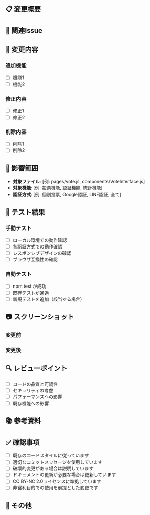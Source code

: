 ## 📋 変更概要
<!-- この PR で行った変更の概要を簡潔に説明してください -->

## 🎯 関連Issue
<!-- 関連するIssue番号を記載してください（例: Closes #123, Fixes #456） -->

## 🔧 変更内容
<!-- 具体的な変更内容を記載してください -->

### 追加機能
- [ ] 機能1
- [ ] 機能2

### 修正内容
- [ ] 修正1
- [ ] 修正2

### 削除内容
- [ ] 削除1
- [ ] 削除2

## 📱 影響範囲
<!-- この変更が影響する範囲について -->

- **対象ファイル**: [例: pages/vote.js, components/VoteInterface.js]
- **対象機能**: [例: 投票機能, 認証機能, 統計機能]
- **認証方式**: [例: 個別投票, Google認証, LINE認証, 全て]

## 🧪 テスト結果
<!-- テストの実行結果を記載してください -->

### 手動テスト
- [ ] ローカル環境での動作確認
- [ ] 各認証方式での動作確認
- [ ] レスポンシブデザインの確認
- [ ] ブラウザ互換性の確認

### 自動テスト
- [ ] npm test が成功
- [ ] 既存テストが通過
- [ ] 新規テストを追加（該当する場合）

## 📷 スクリーンショット
<!-- UI変更がある場合は、変更前後のスクリーンショットを添付してください -->

### 変更前
<!-- 変更前のスクリーンショット -->

### 変更後
<!-- 変更後のスクリーンショット -->

## 🔍 レビューポイント
<!-- レビュアーに特に注意して確認してもらいたい点を記載してください -->

- [ ] コードの品質と可読性
- [ ] セキュリティの考慮
- [ ] パフォーマンスへの影響
- [ ] 既存機能への影響

## 📚 参考資料
<!-- 関連する資料やリンクがあれば記載してください -->

## ✅ 確認事項
<!-- 以下の項目を確認してチェックしてください -->

- [ ] 既存のコードスタイルに従っています
- [ ] 適切なコミットメッセージを使用しています
- [ ] 破壊的変更がある場合は説明しています
- [ ] ドキュメントの更新が必要な場合は更新しています
- [ ] CC BY-NC 2.0ライセンスに準拠しています
- [ ] 非営利目的での使用を前提とした変更です

## 🎉 その他
<!-- その他の情報があれば記載してください --> 